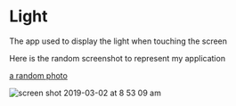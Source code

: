 # Light
The app used to display the light when touching the screen

Here is the random screenshot to represent my application

[a random photo](htpp:://www.picsu.photo/200/200)

![screen shot 2019-03-02 at 8 53 09 am](https://user-images.githubusercontent.com/47061889/53683635-be93e500-3cc8-11e9-99b1-f13df4a1b9cc.png)

